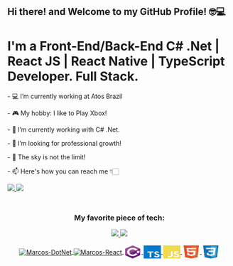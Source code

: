 ###

<!--Readme_MS-->



<!--
**Marcofsa/Readme_MS** is a ✨ _special_ ✨ repository because its `README.md` (this file) appears on your GitHub profile.

Here are some ideas to get you started:

-->

##  Hi there! and Welcome to my GitHub Profile! 🤓💻

<div>
    <h1>I'm a Front-End/Back-End C# .Net | React JS | React Native | TypeScript Developer. Full Stack.</h1>
        <div>
            <p>
                - 💻 I’m currently working at Atos Brazil
            </p>
            <p>
                - 🎮 My hobby: I like to Play Xbox!
            </p>
            <p>
                - 🧠 I’m currently working with C# .Net.
            </p>
            <p>
                - 🔭 I’m looking for professional growth! 
            </p>
            <p>
                - 🚀 The sky is not the limit!
            </p>
            <p>
                - 📫 Here's how you can reach me 👇🏻
            </p>
          </div>  
</div>

<div>
    <a href="https://www.linkedin.com/in/marcos-antonio-alves-de-sá-filho-4852311a7/" target="_blank">
        <img src="https://img.shields.io/badge/-LinkedIn-%230077B5?style=for-the-badge&logo=linkedin&logoColor=white"
            target="_blank">
    </a>
    <a href="mailto:marcofsaoperacional@outlook.com">
        <img src="https://img.shields.io/badge/-Outlook-%23333?style=for-the-badge&logo=outlook&logoColor=blue"
            target="_blank">
    </a>

</div>

 <br>
  
  
  ##
  
<div align="center" style="display: inline_block">
  <h3> 
    My favorite piece of tech:
  </h3>
<div align="center">
  <a href="https://github.com/Marcofsa">
    
  <img height="180em" src="https://github-readme-stats.vercel.app/api/top-langs/?username=Marcofsa&layout=compact&langs_count=7&theme=codeSTACKr"/>
    
  <img height="180em" src="https://github-readme-stats.vercel.app/api?username=Marcofsa&show_icons=true&theme=codeSTACKr&include_all_commits=true&count_private=true"/>
</div>
  <br>
  <a href="https://github.com/Marcofsa">
    <img align="center" alt="Marcos-DotNet" height="30" width="40" src="https://cdn.jsdelivr.net/gh/devicons/devicon/icons/dotnetcore/dotnetcore-original.svg">
    <img align="center" alt="Marcos-React" height="30" width="40" src="https://cdn.jsdelivr.net/gh/devicons/devicon/icons/react/react-original-wordmark.svg">
    <img align="center" alt="Marcos-Csharp" height="30" width="40" src="https://raw.githubusercontent.com/devicons/devicon/master/icons/csharp/csharp-original.svg">
    <img align="center" alt="Marcos-Ts" height="30" width="40" src="https://raw.githubusercontent.com/devicons/devicon/master/icons/typescript/typescript-plain.svg">
    <img align="center" alt="Marcos-Js" height="30" width="40" src="https://raw.githubusercontent.com/devicons/devicon/master/icons/javascript/javascript-plain.svg">
    <img align="center" alt="Marcos-HTML" height="30" width="40" src="https://raw.githubusercontent.com/devicons/devicon/master/icons/html5/html5-original.svg">
    <img align="center" alt="Marcos-CSS" height="30" width="40" src="https://raw.githubusercontent.com/devicons/devicon/master/icons/css3/css3-original.svg">
          
  </a>
  
</div>
